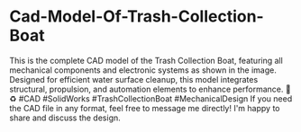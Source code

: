 # Cad-Model-Of-Trash-Collection-Boat
This is the complete CAD model of the Trash Collection Boat, featuring all mechanical components and electronic systems as shown in the image. Designed for efficient water surface cleanup, this model integrates structural, propulsion, and automation elements to enhance performance. 🚢♻️ #CAD #SolidWorks #TrashCollectionBoat #MechanicalDesign
If you need the CAD file in any format, feel free to message me directly! I'm happy to share and discuss the design.
